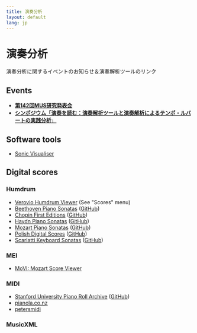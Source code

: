 ```yaml
---
title: 演奏分析
layout: default
lang: jp
---
```


# 演奏分析

演奏分析に関するイベントのお知らせ＆演奏解析ツールのリンク

## Events

<ul>
<li>
<a href="https://www.ipsj.or.jp/kenkyukai/event/mus142.html" target="_blank">
<b>第142回MUS研究発表会</b></a>
</li>
<li>
<a href="/symposium-2024"><b>シンポジウム「演奏を読む：演奏解析ツールと演奏解析によるテンポ・ルバートの実践分析</b>」</a>
</li>

</ul>



## Software tools


* [Sonic Visualiser](https://www.sonicvisualiser.org)


## Digital scores


### Humdrum

* [Verovio Humdrum Viewer](https://verovio.humdrum.org) (See "Scores" menu)
* [Beethoven Piano Sonatas](https://verovio.humdrum.org/?file=beethoven/sonatas) ([GitHub](https://github.com/craigsapp/beethoven-piano-sonatas))
* [Chopin First Editions](https://chopinscores.org/en) ([GitHub](https://github.com/pl-wnifc/humdrum-chopin-first-editions))
* [Haydn Piano Sonatas](https://verovio.humdrum.org/?file=haydn/sonatas) ([GitHub](https://github.com/craigsapp/haydn-piano-sonatas))
* [Mozart Piano Sonatas](https://verovio.humdrum.org/?file=mozart/sonatas) ([GitHub](https://github.com/craigsapp/mozart-piano-sonatas))
* [Polish Digital Scores](https://polishscores.org) ([GitHub](https://github.com/pl-wnifc/humdrum-polish-scores))
* [Scarlatti Keyboard Sonatas](https://verovio.humdrum.org/?file=scarlatti/sonatas) ([GitHub](https://github.com/craigsapp/scarlatti-keyboard-sonatas))
  
### MEI

* [MoVI: Mozart Score Viewer](https://dme.mozarteum.at/movi/en)


### MIDI

* [Stanford University Piano Roll Archive](https://supra.stanford.edu) ([GitHub](https://github.com/pianoroll/SUPRA))
* [pianola.co.nz](https://www.pianola.co.nz/public/index.php/web)
* [petersmidi](https://www.petersmidi.com/)

### MusicXML





